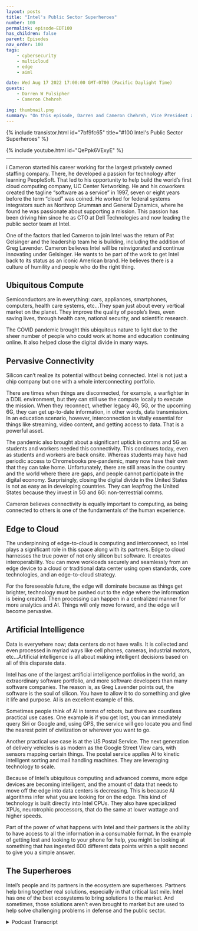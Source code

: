 ```yaml
---
layout: posts
title: "Intel's Public Sector Superheroes"
number: 100
permalink: episode-EDT100
has_children: false
parent: Episodes
nav_order: 100
tags:
    - cybersecurity
    - multicloud
    - edge
    - aiml

date: Wed Aug 17 2022 17:00:00 GMT-0700 (Pacific Daylight Time)
guests:
    - Darren W Pulsipher
    - Cameron Chehreh

img: thumbnail.png
summary: "On this episode, Darren and Cameron Chehreh, Vice President and General Manager of Public Sector, Intel, talk about Intel’s superpowers: ubiquitous compute, pervasive connectivity, edge to cloud, and artificial intelligence."
---
```


{% include transistor.html id="7bf9fc65" title="#100 Intel's Public Sector Superheroes" %}

{% include youtube.html id="QePpk6VExyE" %}

---

i
Cameron started his career working for the largest privately owned staffing company. There, he developed a passion for technology after learning PeopleSoft. That led to his opportunity to help build the world’s first cloud computing company, UC Center Networking. He and his coworkers created the tagline “software as a service” in 1997, seven or eight years before the term “cloud” was coined. He worked for federal systems integrators such as Northrop Grumman and General Dynamics, where he found he was passionate about supporting a mission. This passion has been driving him since he as CTO at Dell Technologies and now leading the public sector team at Intel.

One of the factors that led Cameron to join Intel was the return of Pat Gelsinger and the leadership team he is building, including the addition of Greg Lavender. Cameron believes Intel will be reinvigorated and continue innovating under Gelsinger. He wants to be part of the work to get Intel back to its status as an iconic American brand. He believes there is a culture of humility and people who do the right thing.

## Ubiquitous Compute

Semiconductors are in everything: cars, appliances, smartphones, computers, health care systems, etc…They span just about every vertical market on the planet. They improve the quality of people’s lives, even saving lives, through health care, national security, and scientific research.

The COVID pandemic brought this ubiquitous nature to light due to the sheer number of people who could work at home and education continuing online. It also helped close the digital divide in many ways.

## Pervasive Connectivity

Silicon can’t realize its potential without being connected. Intel is not just a chip company but one with a whole interconnecting portfolio.

There are times when things are disconnected, for example, a warfighter in a DDIL environment, but they can still use the compute locally to execute the mission. When they reconnect, whether legacy 4G, 5G, or the upcoming 6G, they can get up-to-date information, in other words, data transmission. In an education scenario, however, interconnection is vitally essential for things like streaming, video content, and getting access to data. That is a powerful asset.

The pandemic also brought about a significant uptick in comms and 5G as students and workers needed this connectivity. This continues today, even as students and workers are back onsite. Whereas students may have had periodic access to Chromebooks pre-pandemic, many now have their own that they can take home. Unfortunately, there are still areas in the country and the world where there are gaps, and people cannot participate in the digital economy. Surprisingly, closing the digital divide in the United States is not as easy as in developing countries. They can leapfrog the United States because they invest in 5G and 6G: non-terrestrial comms.

Cameron believes connectivity is equally important to computing, as being connected to others is one of the fundamentals of the human experience.

## Edge to Cloud

The underpinning of edge-to-cloud is computing and interconnect, so Intel plays a significant role in this space along with its partners. Edge to cloud harnesses the true power of not only silicon but software. It creates interoperability. You can move workloads securely and seamlessly from an edge device to a cloud or traditional data center using open standards, core technologies, and an edge-to-cloud strategy.

For the foreseeable future, the edge will dominate because as things get brighter, technology must be pushed out to the edge where the information is being created. Then processing can happen in a centralized manner for more analytics and AI. Things will only move forward, and the edge will become pervasive.

## Artificial Intelligence

Data is everywhere now; data centers do not have walls. It is collected and even processed in myriad ways like cell phones, cameras, industrial motors, etc…Artificial intelligence is all about making intelligent decisions based on all of this disparate data.

Intel has one of the largest artificial intelligence portfolios in the world, an extraordinary software portfolio, and more software developers than many software companies. The reason is, as Greg Lavender points out, the software is the soul of silicon. You have to allow it to do something and give it life and purpose. AI is an excellent example of this.

Sometimes people think of AI in terms of robots, but there are countless practical use cases. One example is if you get lost, you can immediately query Siri or Google and, using GPS, the service will geo locate you and find the nearest point of civilization or wherever you want to go.

Another practical use case is at the US Postal Service. The next generation of delivery vehicles is as modern as the Google Street View cars, with sensors mapping certain things. The postal service applies AI to kinetic intelligent sorting and mail handling machines. They are leveraging technology to scale.

Because of Intel’s ubiquitous computing and advanced comms, more edge devices are becoming intelligent, and the amount of data that needs to move off the edge into data centers is decreasing. This is because AI algorithms infer what you are looking for on the edge. This kind of technology is built directly into Intel CPUs. They also have specialized XPUs, neurotrophic processors, that do the same at lower wattage and higher speeds.

Part of the power of what happens with Intel and their partners is the ability to have access to all the information in a consumable format. In the example of getting lost and looking to your phone for help, you might be looking at something that has ingested 600 different data points within a split second to give you a simple answer.

## The Superheroes

Intel’s people and its partners in the ecosystem are superheroes. Partners help bring together real solutions, especially in that critical last mile. Intel has one of the best ecosystems to bring solutions to the market. And sometimes, those solutions aren’t even brought to market but are used to help solve challenging problems in defense and the public sector. 


<details>
<summary> Podcast Transcript </summary>

<p>﻿1</p>
<p>Hello, thisis Darren Pulsipher chief solutionarchitect of public sector at Intel.</p>
<p>And welcome to Embracing</p>
<p>Digital Transformation,where we investigate effective change,leveraging people, processand technology.</p>
<p>On today's episode,</p>
<p>Intel's superheroes with Cameron Chehreh,</p>
<p>VP and general manager of Intel's</p>
<p>Public Sector.</p>
<p>Cameron, welcome to the show.</p>
<p>Darren Thank you.</p>
<p>It's always a pleasure to be ableto share some airtime with you.</p>
<p>Hey, when we when we first talkedabout superpowers and superheroes,</p>
<p>I thought of something that my family didfor Christmas cardsthis last year, all 17 of us,because I got ten kids.</p>
<p>There's a boatload of kids there.</p>
<p>We did a Christmas card of superheroes.</p>
<p>I'll have toyou guys will see the picture.</p>
<p>It'll show up on the podcast video.</p>
<p>Check it out.</p>
<p>It's pretty funny, but we're not talkingabout my family superheroes.</p>
<p>Today we're talking about Intel's publicsector superheroes and their superpowers.</p>
<p>I love it there and so excited.</p>
<p>So, Karen, let's first talk about you.</p>
<p>Let's give a just a brief backgroundon where you come frombecause you're new to Inteland you bring some new insightinto Intel and some energyinto the public sector team their thing.</p>
<p>Darren, thank you.</p>
<p>So as everyone mentioned, as youmentioned, my name is Cameron Chehreh.</p>
<p>I come to Intel very humblyand honestly throughwhat I would like to thinkis a pretty interesting career.</p>
<p>Darren, but I'll let you and your audiencejudge that.</p>
<p>I started my career humblyworking for the world'slargest privately owned staffing company.</p>
<p>What that introduced meto was a passion for technology.</p>
<p>I had no idea where I was introduced to ita software application called PeopleSoftthat I became very fond ofand ended up learning pretty quickly.</p>
<p>What that led to wasan extraordinary opportunityfor me to help buildthe world's first cloud computing company,the company in Annapolis called UC Center</p>
<p>Networkingand I thinkwere really kind of ahead of our time.</p>
<p>So much so, Darren, that sevenor eight yearsbefore the term cloud was coined,</p>
<p>I'll never forget the night we were havinga few adult beverages sitting in Posers</p>
<p>Pub in downtown Annapolis,and we created the tagline</p>
<p>Software as a service.</p>
<p>Now here's the context.</p>
<p>That's I a little bit.</p>
<p>So that's pretty cool.</p>
<p>And then I seem to have found my waythrough private equity working forfederal systems integrators like Northrop</p>
<p>Grumman and General Dynamics,where I really caught the passionfor supporting a mission.</p>
<p>And that's really what drove me throughthose companies was really supportingjust the amazing peopleand customers within public sector.</p>
<p>I've also been the chief technologyofficerat Dell Technologies for a spell,and now very proudly and humbly,</p>
<p>I've got the great honor to leadjust an amazing, smallbut mighty team here at Intel.</p>
<p>Public Sector.</p>
<p>All right, Cameron,so why why did you come over to Intel?</p>
<p>I mean, you were a Dell, right?</p>
<p>Right.</p>
<p>In the Casa CTO job as a cool job, right?</p>
<p>I've been there myself.</p>
<p>It's a fun job, great technology,drive and drive and tech.</p>
<p>But now you take on a big whopper of aof a positionat Intel, as you know,general manager and public sector.</p>
<p>Why why would you do that?</p>
<p>You know, it's it's interesting.</p>
<p>Darren Dell's a great company.</p>
<p>I had an amazing job.</p>
<p>They're really, really great customers.</p>
<p>Just a marquee brand.</p>
<p>When Pat Gelsinger decidedto leave VMwareand come back to Intel, all I.</p>
<p>I felt the earth shake, you know, beenin this industry a long time.</p>
<p>And if you haven't followedjust the incrediblecareer of Pat Gelsinger,but also our great company,you had to have been a sleeperunder a rock.</p>
<p>If you didn't feel the earth shakeand I took notice.</p>
<p>Pat came back.</p>
<p>He started to build a little bitof a leadership team, and he broughton Greg Lavender, who'sanother icon in the industryand another person that I admire very muchbased on their leadership,their ability to drive teamsand change and transformation.</p>
<p>And although I loved my job at Delland still still do to this day,</p>
<p>I felt a calling because what I saw</p>
<p>Pat doing was looking to reinvigoratean iconic American brand that,quite frankly,did a brilliant job innovating,built an industry around our technology.</p>
<p>We just seem to have lost our waybecause of a lack of leadershipfor for a period of time.</p>
<p>And when you get a leaderthat takes the helm of a companylike Pat Gelsinger,you know, things are going to happen.</p>
<p>And so I heard that callingand I was very, very interested.</p>
<p>I've been a partner anda customer of Intel for many, many years.</p>
<p>Huge fan of the technologygrowing up in operations,because, look, there's competitorsout there and I love our competitors thereand they keepus sharp and and on our toes.</p>
<p>But they're not Intel.</p>
<p>We're the companythat put the Silicon in Silicon Valley.</p>
<p>You know, we are an iconic American brand.</p>
<p>And I heard the callingand I wanted to be part of the workit was going to taketo get us back to that that brand status.</p>
<p>So yeah, you like hard things, don't you?</p>
<p>Darren Not only do I love a challenge,but I believe in the underdogsand the underdog story.</p>
<p>There's amazing people at Intel.</p>
<p>They don't realize they're all amazing,which is the greatest part of all of it,because they have such humilityand humbleness.</p>
<p>But there's amazing people here.</p>
<p>We're doing some extraordinary things.</p>
<p>We have a great business and peopledo the right thing all the time.</p>
<p>And you don't findthat often in companies.</p>
<p>And the fact that we're rooted inthat culturally is inspiring.</p>
<p>So let's talk.</p>
<p>I mean, Pat Pat has been talking to usand we've taken thatinto the public sectorquite a bit on intel superpowers.</p>
<p>And I think there's even morethan the four that Pat talks about,especially in public sector.</p>
<p>Let's talk a little bitabout those superpowers and howthat's helping public sector.</p>
<p>Who are so first of all, we recognize.</p>
<p>Right, what what are the four superpowersas we see them and why do we thinkthey have such a profound effect on on.</p>
<p>I'll say,mankind and humanity in the world.</p>
<p>Right. When you think ofwhat's going on in the world.</p>
<p>Ubiquitous compute.</p>
<p>So when you think of that,it's pretty incredible.</p>
<p>Well, let me list the four so ubiquitouscompute ubiquitous comms I believe.</p>
<p>Right the network pieceof artificial intelligence.</p>
<p>And I'm going to forgetboth the fourth one there and I always do.</p>
<p>And it's so right in front of me.</p>
<p>Edge.</p>
<p>Edge, the cloud.</p>
<p>It is the most pervasive thingthat I got to have a little bit of funwith these podcasts, right? Yeah,absolutely.</p>
<p>Making sure you were on your toes. Yeah.</p>
<p>Thanks for the test.</p>
<p>Let's look at ubiquitous compute to start.</p>
<p>You know, I always had an appreciationbeing technical, but also a consumer.</p>
<p>That technology computereally was everywhere in our life.</p>
<p>It wasn't until I joined Intelthat I realize thethe magnitude of the importance on societythat semiconductor has has.</p>
<p>For me, being an enterprise technologist,it was always about,you know, building data centers.</p>
<p>I got to build the Eastern Seaboardof the Internet physically.</p>
<p>You know, about Al Gore.</p>
<p>I didn't invent the Internet.</p>
<p>Sure got it.</p>
<p>You know, but I never realizeduntil till I came here,because my my orientation changed.</p>
<p>Semiconductors are in everything,literally everything.</p>
<p>Cars, appliances,smartphone cars, computers,hospital health care systems, digitalwreck, literally semiconductors spanthe ecosystem in just about every verticalsized market on the planet.</p>
<p>And it is what is helping usnot only live the best human experiencewe can live,it's actually helping usimprove the quality of our lives.</p>
<p>It's giving us bettersituational awareness, etc.</p>
<p>So ubiquitous computereally means something to usmore than justsome cheeky marketing tagline.</p>
<p>Because we do recognizewhen you look at that,</p>
<p>I'm saving people's liveswhen I apply our superpowerto health care, I'mprotecting the homeland and civilians.</p>
<p>What I think of applying itto a national security mission,</p>
<p>I'm helping improve and advance scientificresearchto look for things like cures for cancer.</p>
<p>Maybe have usnot just put a person on the moon,but maybe live on the moon one day.</p>
<p>Who knows, right? One can dream.</p>
<p>So it's really extraordinary.</p>
<p>So that superpower in itselfis fascinating.</p>
<p>You know, it's interestingbecause I think COVID and the pandemickind of put a magnifying glass on that.</p>
<p>When youlook at the sheer number of peoplethat were still able to workand schools were still operating,albeit not perfectly,but our kids were still learning.</p>
<p>And now it's all because of Silicon.</p>
<p>Darren That comment.</p>
<p>I pausedbecause I wanted to let it linger therefor a moment, because of the power of whatyou just said.</p>
<p>And yes, unfortunately, unfortunately,it took the pandemic for usto recognize the true value of it.</p>
<p>Now, I'm an optimist eternally.</p>
<p>I was I was, I guess, born an optimist.</p>
<p>I'm going to die an optimist.</p>
<p>And I'm even optimistic about dying.</p>
<p>Derek, let me be let me be clear about it,but the pandemic truly showed usthe power ofwhen we can apply silicon for good use,what it's done.</p>
<p>Right.</p>
<p>Because to your point, we shifted learningfrom a kinetic environment, right?</p>
<p>Going to schools to a virtual one.</p>
<p>Well, there was a little bit of benefitthat got exposed to people that we neverrealized, like closing the digital dividea little bit more,being able to fulfill that for, let's say,people with disabilitiesor being out of necessarilybeen able to attend traditional schooling.</p>
<p>They're now offered thisthis great digital format to participateon an equal playing field.</p>
<p>And that's humbling because,you know, to be able to help peopleusing what you do on a daily basisas a job, there's nothing more fulfilling.</p>
<p>And I agreewith you, the pandemic really revealeda lot of these things where digital nowis front and center in our lives.</p>
<p>You know, this brings on to the nextthe next superpower,which is the calm side of thing,because if you just have silicon out therewithout it being connected,it doesn't it can't be it can't realizeall the potential they can have.</p>
<p>And we saw a huge uptick in comms and 5G,kind of got a kick in the pantswhich it needed to be adoptedwith the pandemic as well.</p>
<p>And I'm glad you brought that up.</p>
<p>Even today, I've got a bunchof high scores and three high schoolers.</p>
<p>They all have Chromebooksnow where before it was, well, you checkthe Chromebook out for this one classand you hand in at the end of class.</p>
<p>That's done.</p>
<p>Every student has a Chromebook nowin, I would say a majorityof the school districts out there today.</p>
<p>This was a this was a huge shiftand we're seeing teachers shiftto because of that connectivity.</p>
<p>So can you talk a little bitabout Intel's comms?</p>
<p>What are they doing in comms?</p>
<p>Yeah, so it's really interesting, Darren.</p>
<p>People look at usas we're just this chip company.</p>
<p>I don't know if people understandthe entire portfoliowe have for interconnect right.</p>
<p>Because interconnect,as you mentioned, is so important.</p>
<p>I mean, the work that we do out of ourany extra visionand how we're connecting peopleis the other superpower for a reason.</p>
<p>And to your point, look, there are timesand there are certainly mission scenarioswhere we're disconnected,where refer to superpower number onemakes it so important, because I can thenbring the technology closer to the dataand should let's say</p>
<p>I'll use a military example.</p>
<p>In this instance, you've got a warfighter,what's called a DDL environment,a disadvantagedor a disconnected environment.</p>
<p>They're still able to use the computelocally in the informationthey have to be able to executeon that mission when they reconnectto whatever comms they're using,whether it's legacy, 4G,or some sort of wireless,then they can continue to get betterconnectivityand up to date informationwith regards to data, that's transmission.</p>
<p>But if I go to the education scenariothat you talked about thereand interconnect is vitally important,you know, getting accessto data, the streaming,the video content, everything elseis just so vitally important.</p>
<p>And I don't think people realizejust how powerful it can be.</p>
<p>Now we have gaps, right?</p>
<p>We still have areas of the countryand the worldthat are not able to participatein the digital economy.</p>
<p>What's fascinating is, and I'm sad to say,this closing the digital divide inthe United States is becoming much harderthan it is in developing countries.</p>
<p>Developingcountries are able to leapfrog usbecause they're investing in 5G, sexy,you know, non terrestrial comms.</p>
<p>Now, there's issuesassociated with that as well, butthey're able to invest in thatand close the digital divide much faster.</p>
<p>But to your point,that superpower is equally as importantbecause let's faceit, connections is one of the fundamentalbasis of being humanand being connected to others.</p>
<p>One of the most fulfilling thingsyou can do.</p>
<p>Oh, I totally agree.</p>
<p>And you mentioned a little bit about edgeto cloud, especially with the warfighter.</p>
<p>And this is dear to my heart, too,because I've been doing a lot of workin that digital environmentand architectures around digital.</p>
<p>Tell us a little bit moreabout Intel's and their edgeto cloud strategy in that you know,why is that important to usand what do we have on the track to helppublic sector in this space?</p>
<p>You know, Darren, it's fascinating.</p>
<p>Cloud and edge.</p>
<p>And, you know,all these interesting trendsthat come in in technology,they have a profound effect on businessand on mission.</p>
<p>And I know people have talked about cloudfor a long time.</p>
<p>And it you know, people are like,is it a fad?</p>
<p>Is it a trend?</p>
<p>Well, there's a big difference, right?</p>
<p>A fad is we're all not walking aroundwith mullets anymore, thank God.</p>
<p>Oh, no, they're coming back, man.</p>
<p>They're coming. Back.</p>
<p>Let's hope not. They're right.</p>
<p>But a trend.</p>
<p>And I mean, excuse me.</p>
<p>Yeah, a trendrather than a fad is somethingthat has the opportunityto help us progressand grow and learn how to adoptnew methodologies and new things.</p>
<p>When I look at edge to cloudbecause the underpinning capabilityis compute and interconnect,we play a significant role.</p>
<p>Now we have to do it with our ourecosystem partners and our OEMs, right.</p>
<p>But edge to cloud what it providesif you really harnessthe true power of not only the siliconbut but software,you can secure workloads,you can do more high assured computing.</p>
<p>But what it affords you the opportunityto do really is interoperability.</p>
<p>So I can move workloads from an edgeto to a cloudor to a traditional data centervery seamlessly.</p>
<p>But I'm using open standards andand core technologiesand that edge to cloud strategy.</p>
<p>And I would offer you, Darren,you know, we've seen this in our industry.</p>
<p>Trends change.</p>
<p>You know, when we started many, many,many years ago,when computing was for the eliteand the educated,it was mainframes and supercomputers,because that's the only institutionthat could afford them.</p>
<p>And that's that was okay. Right.</p>
<p>So it was this centralized modelthat everyone logged into.</p>
<p>I'm old enough to remember, you know, 5270</p>
<p>Green screen emulators for mainframes.</p>
<p>Then it shifted to this client server,so it became very decentralized.</p>
<p>Cloud comes aboutand it goes back to a centralized,geo segregated mainframe.</p>
<p>It's just modern. I know all the CCP's.</p>
<p>I love them, but and I know they hatewhen I when I say that.</p>
<p>But it it's about a model,an architectural construct.</p>
<p>It's not about the technology. Right.</p>
<p>With edge emerging,</p>
<p>I think what we're going to seefor the foreseeable future, the next 20,what's going to really roll and dominatebecause as we make things smarter,we have to take and push the technologyout to the edgewhere the information'sactually being created,and then processing happensin a centralized mannerfor more analytics, air, etc..</p>
<p>Right.</p>
<p>We're not going to go backwards, right?</p>
<p>Cars aren't going to get dumber.</p>
<p>We're not going to make a gas powered</p>
<p>Tesla.</p>
<p>That right.</p>
<p>You know, now is a gas engineand is not got coolfeatures and and gadgets and widgets.</p>
<p>Things are only going to progress.</p>
<p>They're going to get smarter.</p>
<p>So the edge is going to be extraordinarilypervasive.</p>
<p>And as an industry, we're againcreating self-inflicted wounds.</p>
<p>We haven't done a good jobat defining what that is yet.</p>
<p>But but we know what's emerging.</p>
<p>Yeah, in fact, I kind of likethe data center without walls concept.</p>
<p>And where is my data?</p>
<p>My data is everywhere now.</p>
<p>And how do I make intelligent decisionsbased off of all thisdata collected and processed everywhere?</p>
<p>Right.</p>
<p>Including a cell phoneor a sensor or a cameraor in the industrial space,in motors and pumps and things like that.</p>
<p>Those are becoming intelligent,which leads to our next superpower,artificial intelligence.</p>
<p>Right.</p>
<p>And people don't know this about intel.</p>
<p>We have one of the largestartificial intelligence portfoliosin the world.</p>
<p>Darren, this is why I love this company.</p>
<p>Humbleness and humility is isa is a great cultural attribute to have.</p>
<p>But unfortunately, at timesit works a touch against us.</p>
<p>And I'm a little okay with that because Ido like being a cheerleader for the head.</p>
<p>Look, artificial intelligence.</p>
<p>Here's a few things that that people don'tknow what might surprise them.</p>
<p>First of all, we have a software portfoliothat is extra ordinary.</p>
<p>We have more software developersthan some software companies.</p>
<p>And there's a need for that.</p>
<p>There's a reason, right?</p>
<p>Because, look, I love Greg Lavender.</p>
<p>What? He's such an amazing CTO.</p>
<p>He has this expressionthat you have silicon, butsoftware is the soul of silicon, right?</p>
<p>You have to allow it to do something.</p>
<p>You have to give it life,you have to give it a purpose.</p>
<p>And AI is a great example of it.</p>
<p>And and Darren, it's fascinating.</p>
<p>People say, oh, well, I all these techguys talk about AI, you know, what is it?</p>
<p>Are we going to have robots and all these?</p>
<p>Yeah, we're going to have them.</p>
<p>But let's talk about a practical use case.</p>
<p>I'm lostin the UK, happens to be off the dirt.</p>
<p>As much as I love traveling the UK,</p>
<p>I travel all over the worldand I can't rememberhalf the cities I'm in, but I'm lost.</p>
<p>I pick up my phone and immediatelybecause GPS is coming down on my phone,</p>
<p>I could say,</p>
<p>Hey sir, Siri or Hey Google, I'm lost.</p>
<p>It brings up maps, a geo locates me,finds me where the closest pointof civilization is.</p>
<p>That's just a practical wayof where I would apply for good</p>
<p>RS Doing profound things for us as people,you know.</p>
<p>And look, I don't have a great senseof direction thereand so I need a lot of help.</p>
<p>Now we're also seeing because Intel nowubiquitous computeand the advanced comms that we have,we're seeing more of these edgedevices become intelligentand we're actually decreasingthe amount of data that needs to moveoff the edge and into the data centers.</p>
<p>Because we are running</p>
<p>AI algorithms to infer on theedge what we're looking for.</p>
<p>And alot of people don't knowthat we've got this kind of technologyand it's built into our CPU's directly.</p>
<p>And also we also have specialized</p>
<p>XP use, right neuromorphic processorsthat do the same, samesort of thing at lower wattageand higher speeds,which is pretty darn incredible.</p>
<p>You know, Darrell,what I love about your podcast and this iswe can have a conversationin English rather than geek speak,because I think people need to rememberwhen we satisfy a mission,you have to be able to understandwhat you're doingis an impact using the technology.</p>
<p>And you're absolutely correct.</p>
<p>I mean, look, I love our</p>
<p>IP use, our expertize, our GPUs, our CPUs.</p>
<p>It's pretty extraordinary what we can do.</p>
<p>But let's practically apply.</p>
<p>And if I go backto, say, a civilian use case,look at the Postal Service.</p>
<p>It's shocking to me.</p>
<p>Most people,when they look at Postal Service,they don'tthey don't necessarily see on the surfaceand an organizationthat's innovative all there.</p>
<p>But when you see the next generationdelivery vehicles, the amount of sensorsthat are on that thingand what it's doing, it's as modernas Google Street view the carsdriving around, mapping certain things.</p>
<p>When you look at Postal Service centersthat do mail sortinghow they're applying,what you just described in our portfoliodown to these kinetic sorting machinesso that they're getting smarterabout where mail goes and safermail handling and all these otherextraordinarily positive things.</p>
<p>They're leveraging technology to scale.</p>
<p>And it's pretty extraordinary.</p>
<p>We look at other use cases, Darren.</p>
<p>I think of first responders,you know, being able to put more siliconin law enforcementvehicles to do smarter things,to create better situational awareness.</p>
<p>It's all about affecting the humanin that mission environmentin a more positive way, giving themmore access to the information,but in a consumable,humanly consumable format.</p>
<p>And Darren,that's the piece we miss all the timefrom an AI perspective,we get so geeked up talking about the techwe forget, like the simple example</p>
<p>I told you about in the UK beforein a few seconds</p>
<p>I can visually look at somethingand ingest 600 different data pointswithin a split second.</p>
<p>Just visuallypresenting the data effectively.</p>
<p>And when I look at a hardwareor software portfolio,that's the power of what we do is Intel.</p>
<p>Now, look,some of these things are aspirational.</p>
<p>What I love about our companyis we do bring a bag of partsthat are very relevant.</p>
<p>We have amazing partners in our ecosystemthat help us bring that togetherto create real solutions that arebeing very careful with my words here.</p>
<p>And then you've got partnersin the last mile, that critical last milethat every customer needs us to help usintegrate those solutionsin that mission environment.</p>
<p>It it really is a great place in theecosystem to be because we are innovating.</p>
<p>So that's one thing</p>
<p>I, that's one thing I really wantto come up with our superheroes.</p>
<p>Our superheroes are our our employeesand our ecosystem.</p>
<p>Our apps.</p>
<p>And this is somethingthat always kind of shocked me.</p>
<p>We we have one of the most incredibleecosystems to bring solutions to market.</p>
<p>And we don't even bring the solutionsto market.</p>
<p>We will.</p>
<p>And it's amazingeven some of our competitorswe work with to solvereally tough problemsfor national defenseor for public service.</p>
<p>And Ithink the reason why and one one reasonwhy I love this team that I work on inpublic sectoris because we are making a differencein lots of people's lives, day to daylives.</p>
<p>The things that we're bringingabout today.</p>
<p>Well, Darren,</p>
<p>I mean, just a testament to that.</p>
<p>And I hope these people don't kill me,but I need to mention thembecause I admire them a lot.</p>
<p>Being able to hirethe people we've been able to hire,like retired admiralsand generals and chief warrant officers.</p>
<p>You know, we've got an amazing team herethat helps us every single day.</p>
<p>Remember who we serve.</p>
<p>You know,look, I'm very proud of our companyand proud of our tech, our innovations,all these different things.</p>
<p>And I'm proud of our people.</p>
<p>But without those people helping,we're helping usremember that it's us and the ecosystemwe've created because we did create that.</p>
<p>Let's let's be very honest hereto serve this this great missionand not just our government,but governments worldwide and our alliesand all those things.</p>
<p>It's a pretty humbling experience.</p>
<p>But you're right,it is all about the people.</p>
<p>Yeah, no, I agree.</p>
<p>So, Cameron, thank you for making my 100thepisode enjoyable.</p>
<p>I'm honored.</p>
<p>Right.</p>
<p>You got theyou got the privilege of being number 100.</p>
<p>Darren, I'm so honored.</p>
<p>Look, these these are great podcasts.</p>
<p>I hopepeople are getting the value out of themthat you and I know we see out of them.</p>
<p>And it's really extraordinary.</p>
<p>And I can't thank you enoughfor continuing to carry this torch.</p>
<p>Hey, thanks a lot, Cameron,and thanks for supporting me in it.</p>
<p>You never know when you get a new bosswhether he's going to like whatyou doing or not.</p>
<p>So I love you there. And.</p>
<p>All right, thanks a lot, Cameron.</p>
<p>Thank you for listeningto Embracing Digital Transformation today.</p>
<p>If you enjoyed our podcast,give it five stars on your favoritepodcasting site or YouTube channel.</p>
<p>You can find out more informationabout embracing digital transformationand embracingdigital.orguntil next time, go out anddo something wonderful.</p>

</details>
